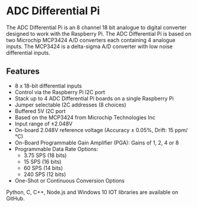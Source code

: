 <!--
---
name: ADC Differential Pi
class: board
type: adc
formfactor: pHAT
manufacturer: AB Electronics UK
description: 8 channel Analogue to Digital Converter
url: https://www.abelectronics.co.uk/p/65/adc-differential-pi-raspberry-pi-analogue-to-digital-converter
github: https://github.com/abelectronicsuk
schematic: https://www.abelectronics.co.uk/docs/pdf/schematic-adc-differential-pi.pdf
buy: https://www.abelectronics.co.uk/p/65/adc-differential-pi-raspberry-pi-analogue-to-digital-converter
image: 'ab-adc-differential-pi.png'
pincount: 40
eeprom: no
power:
  '1':
  '2':
ground:
  '6':
  '9':
  '14':
  '20':
  '25':
  '30':
  '34':
  '39':
pin:
  '3':
    mode: i2c
  '5':
    mode: i2c
i2c:
  '0x68':
    alternate: [ '0x69', '0x6A', '0x6B', '0x6C', '0x6D', '0x6E', '0x6F' ]
    name: MCP3424
    device: MCP3424
  '0x69':
    alternate: [ '0x68', '0x6A', '0x6B', '0x6C', '0x6D', '0x6E', '0x6F' ]
    name: MCP3424
    device: MCP3424
-->
# ADC Differential Pi

The ADC Differential Pi is an 8 channel 18 bit analogue to digital converter designed to work with the Raspberry Pi. The ADC Differential Pi is based on two Microchip MCP3424 A/D converters each containing 4 analogue inputs.  The MCP3424 is a delta-sigma A/D converter with low noise differential inputs.

## Features

- 8 x 18-bit differential inputs
- Control via the Raspberry Pi I2C port
- Stack up to 4 ADC Differential Pi boards on a single Raspberry Pi
- Jumper selectable I2C addresses (8 choices)
- Buffered 5V I2C port
- Based on the MCP3424 from Microchip Technologies Inc
- Input range of ±2.048V
- On-board 2.048V reference voltage (Accuracy  ± 0.05%, Drift: 15 ppm/°C)
- On-Board Programmable Gain Amplifier (PGA): Gains of 1, 2, 4 or 8
- Programmable Data Rate Options:
    - 3.75 SPS (18 bits)
    - 15 SPS (16 bits)
    - 60 SPS (14 bits)
    - 240 SPS (12 bits)
- One-Shot or Continuous Conversion Options

Python, C, C++, Node.js and Windows 10 IOT libraries are available on GitHub.
